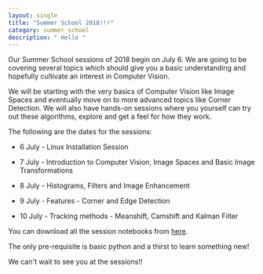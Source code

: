 ```yaml
---
layout: single
title: "Summer School 2018!!!"
category: summer_school
description: " Hello "
---
```


Our Summer School sessions of 2018 begin on July 6. We are going to be covering several topics which should give you a basic understanding and hopefully cultivate an interest in Computer Vision. 

We will be starting with the very basics of Computer Vision like Image Spaces and eventually move on to more advanced topics like Corner Detection. We will also have hands-on sessions where you yourself can try out these algorithms, explore and get a feel for how they work. 

The following are the dates for the sessions:

* 6 July - Linux Installation Session

* 7 July - Introduction to Computer Vision, Image Spaces and Basic Image Transformations

* 8 July - Histograms, Filters and Image Enhancement

* 9 July - Features - Corner and Edge Detection

* 10 July - Tracking methods - Meanshift, Camshift and Kalman Filter

You can download all the session notebooks from [here](https://github.com/iitmcvg/Content/tree/master/Sessions/Summer_School_2018).

The only pre-requisite is basic python and a thirst to learn something new! 

We can't wait to see you at the sessions!!